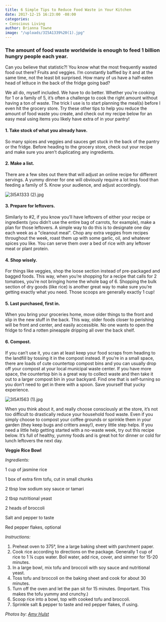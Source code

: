 ```yaml
---
title: 6 Simple Tips to Reduce Food Waste in Your Kitchen
date: 2017-12-15 16:23:00 -08:00
categories:
- Conscious Living
author: Brianna Towne
image: "/uploads/3I5A1339%20(1).jpg"
---
```


### **The amount of food waste worldwide is enough to feed 1 billion hungry people each year.**

Can you believe that statistic?! You know what the most frequently wasted food out there? Fruits and veggies. I’m constantly baffled by it and at the same time, not the least bit surprised. How many of us have a half-eaten head of lettuce in the back of the fridge going bad? 

We all do, myself included. We have to do better. Whether you’re cooking for 1 or a family of 5, it’s often a challenge to cook the right amount without having a ton of waste. The trick I use is to start planning the meal(s) before I even hit the grocery store. Try these other tips to help you reduce the amount of food waste you create, and check out my recipe below for an easy meal using items you likely have extra of in your pantry!

#### 1. Take stock of what you already have. 

So many spices and veggies and sauces get stuck in the back of the pantry or the fridge. Before heading to the grocery store, check out your recipe and make sure you aren’t duplicating any ingredients. 
  
#### 2. Make a list. 

There are a few sites out there that will adjust an online recipe for different servings. A yummy dinner for one will obviously require a lot less food than feeding a family of 5. Know your audience, and adjust accordingly.

![3I5A1333 (2).jpg](/uploads/3I5A1333%20(2).jpg)

#### 3. Prepare for leftovers. 

Similarly to #2, if you know you’ll have leftovers of either your recipe or ingredients (you didn’t use the entire bag of carrots, for example), make a plan for those leftovers. A simple way to do this is to designate one day each week as a "cleanout meal". Chop any extra veggies from recipes throughout the week, roast them up with some garlic, oil, and whatever spices you like. You can serve them over a bed of rice with any leftover meat or plant protein. 

#### 4. Shop wisely. 

For things like veggies, shop the loose section instead of pre-packaged and bagged foods. This way, when you’re shopping for a recipe that calls for 2 tomatoes, you’re not bringing home the whole bag of 6. Shopping the bulk section of dry goods (like rice) is another great way to make sure you’re getting exactly what you need. Those scoops are generally exactly 1 cup!

#### 5. Last purchased, first in. 

When you bring your groceries home, move older things to the front and slip in the new stuff in the back. This way, older foods closer to perishing will be front and center, and easily accessible. No one wants to open the fridge to find a rotten pineapple dripping all over the back shelf.

#### 6. Compost. 

If you can’t use it, you can at least keep your food scraps from heading to the landfill by tossing it in the compost instead. If you’re in a small space, there are loads of cute countertop compost bins and you can usually drop off your compost at your local municipal waste center. If you have more space, the countertop bin is a great way to collect waste and then take it out to a larger compost bin in your backyard. Find one that is self-turning so you don’t need to get in there with a spoon. Save yourself that yucky experience. 

![3I5A1563 (1).jpg](/uploads/3I5A1563%20(1).jpg)

When you think about it, and really choose consciously at the store, it’s not too difficult to drastically reduce your household food waste. Even if you simply choose to compost your coffee grounds or sprinkle them in your garden (they keep bugs and critters away!), every little step helps. If you need a little help getting started with a no-waste week, try out this recipe below. It’s full of healthy, yummy foods and is great hot for dinner or cold for lunch leftovers the next day.

**Veggie Rice Bowl**

_Ingredients:_

1 cup of jasmine rice

1 box of extra firm tofu, cut in small chunks

2 tbsp low sodium soy sauce or tamari

2 tbsp nutritional yeast

2 heads of broccoli

Salt and pepper to taste

Red pepper flakes, optional

_Instructions:_
1. Preheat oven to 375°, line a large baking sheet with parchment paper.
2. Cook rice according to directions on the package. Generally 1 cup of rice to 1 ¼ cups water. Boil water, add rice, cover, and simmer for 15-20 minutes.
3. In a large bowl, mix tofu and broccoli with soy sauce and nutritional yeast.
4. Toss tofu and broccoli on the baking sheet and cook for about 30 minutes.
5. Turn off the oven and let the pan sit for 15 minutes. (Important. This makes the tofu yummy and crunchy.)
6. Scoop rice into a bowl, top with cooked tofu and broccoli.
7. Sprinkle salt & pepper to taste and red pepper flakes, if using.

_Photos by: [Amy Hulst](https://www.instagram.com/amyhulstforpresident/)_
